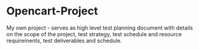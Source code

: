 # Opencart-Project
My own project -  serves as high level test planning document with details on the scope of the project, test strategy, test schedule and resource requirements, test deliverables and schedule.
